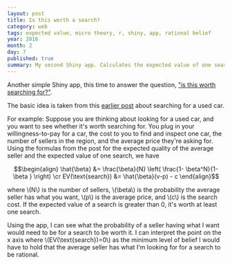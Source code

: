 ```yaml
---
layout: post
title: Is this worth a search?
category: web
tags: expected value, micro theory, r, shiny, app, rational belief
year: 2016
month: 2
day: 7
published: true
summary: My second Shiny app. Calculates the expected value of one search over a range of beliefs given wtp, average price, search cost, and number of sellers.
---
```


Another simple Shiny app, this time to answer the question, ["is this worth searching for?"](https://akhilrao.shinyapps.io/worthASearchApp/). 

The basic idea is taken from this [earlier post](http://akhilrao.github.io/micro%20theory/2015/10/08/imperfect-information-car-search.html) about searching for a used car.

For example: Suppose you are thinking about looking for a used car, and you want to see whether it's worth searching for. You plug in your willingness-to-pay for a car, the cost to you to find and inspect one car, the number of sellers in the region, and the average price they're asking for. Using the formulas from the post for the expected quality of the average seller and the expected value of one search, we have

$$\begin{align}
\hat{\beta} &= \frac{\beta}{N} \left( \frac{1- \beta^N}{1- \beta } \right) \cr
EV(\text{search}) &= \hat{\beta}(v-p) - c
\end{align}$$

where \\(N\\) is the number of sellers, \\(\beta\\) is the probability the average seller has what you want, \\(p\\) is the average price, and \\(c\\) is the search cost. If the expected value of a search is greater than 0, it's worth at least one search.

Using the app, I can see what the probability of a seller having what I want would need to be for a search to be worth it. I can interpret the point on the x axis where \\(EV(\text{search})=0\\) as the minimum level of belief I would have to hold that the average seller has what I'm looking for for a search to be rational.
